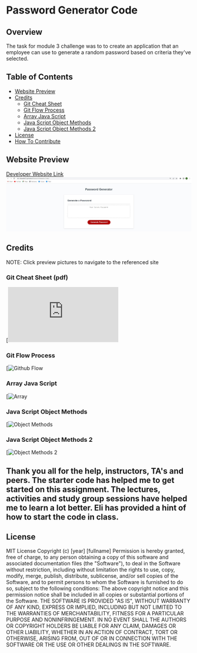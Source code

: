 # Password Generator Code

## Overview
The task for module 3 challenge was to to create an application that an employee can use to generate a random password based on criteria they've selected. 
## Table of Contents
- [Website Preview](#website-preview)
- [Credits](#credits)
    - [Git Cheat Sheet](#git-cheat-sheet-pdf)
    - [Git Flow Process](#git-flow-process)
    - [Array Java Script](#Array-Java-Script)
    - [Java Script Object Methods](#Java-Script-Object-Methods)
    - [Java Script Object Methods 2](#Java-Script-Object-Methods-2) 
- [License](#license)
- [How To Contribute](#how-to-contribute)
## Website Preview
[Developer Website Link](https://khanadib21.github.io/Password-Generator-Code/)
![Developer Portfolio Website](./Screenshot%202023-05-18%20133341.jpg)
## Credits
NOTE: Click preview pictures to navigate to the referenced site
### Git Cheat Sheet (pdf)
[![GitHub Cheat Sheet](https://education.github.com/git-cheat-sheet-education.pdf)
### Git Flow Process
[![Github Flow](https://docs.github.com/en/get-started/quickstart/github-flow)
### Array Java Script
[![Array](https://developer.mozilla.org/en-US/docs/Web/JavaScript/Reference/Global_Objects/Array#array_methods_and_empty_slots)
### Java Script Object Methods
[![Object Methods](https://www.w3schools.com/js/js_object_methods.asp)
### Java Script Object Methods 2
[![Object Methods 2](https://developer.mozilla.org/en-US/docs/Web/JavaScript/Reference/Global_Objects/Object)
## Thank you all for the help, instructors, TA's and peers. The starter code has helped me to get started on this assignment. The lectures, activities and study group sessions have helped me to learn a lot better. Eli has provided a hint of how to start the code in class.
## License
MIT License
Copyright (c) [year] [fullname]
Permission is hereby granted, free of charge, to any person obtaining a copy
of this software and associated documentation files (the "Software"), to deal
in the Software without restriction, including without limitation the rights
to use, copy, modify, merge, publish, distribute, sublicense, and/or sell
copies of the Software, and to permit persons to whom the Software is
furnished to do so, subject to the following conditions:
The above copyright notice and this permission notice shall be included in all
copies or substantial portions of the Software.
THE SOFTWARE IS PROVIDED "AS IS", WITHOUT WARRANTY OF ANY KIND, EXPRESS OR
IMPLIED, INCLUDING BUT NOT LIMITED TO THE WARRANTIES OF MERCHANTABILITY,
FITNESS FOR A PARTICULAR PURPOSE AND NONINFRINGEMENT. IN NO EVENT SHALL THE
AUTHORS OR COPYRIGHT HOLDERS BE LIABLE FOR ANY CLAIM, DAMAGES OR OTHER
LIABILITY, WHETHER IN AN ACTION OF CONTRACT, TORT OR OTHERWISE, ARISING FROM,
OUT OF OR IN CONNECTION WITH THE SOFTWARE OR THE USE OR OTHER DEALINGS IN THE
SOFTWARE.